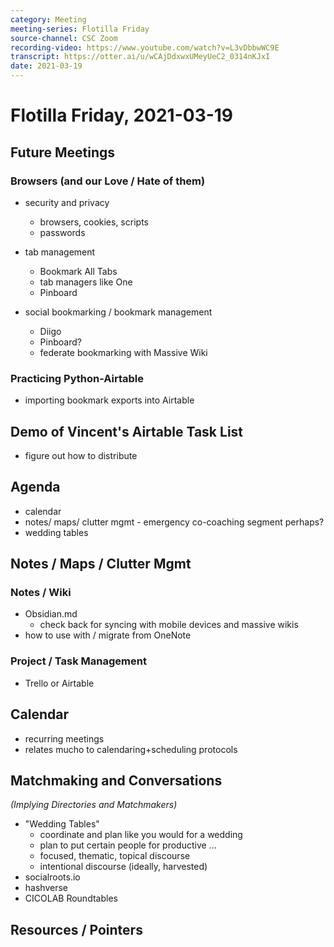 ```yaml
---
category: Meeting
meeting-series: Flotilla Friday
source-channel: CSC Zoom
recording-video: https://www.youtube.com/watch?v=L3vDbbwWC9E
transcript: https://otter.ai/u/wCAjDdxwxUMeyUeC2_0314nKJxI
date: 2021-03-19
---
```

# Flotilla Friday, 2021-03-19

## Future Meetings

### Browsers (and our Love / Hate of them)

* security and privacy
    * browsers, cookies, scripts
    * passwords

* tab management
    * Bookmark All Tabs
    * tab managers like One
    * Pinboard

* social bookmarking / bookmark management
    * Diigo
    * Pinboard?
    * federate bookmarking with Massive Wiki

### Practicing Python-Airtable

* importing bookmark exports into Airtable

## Demo of Vincent's Airtable Task List

* figure out how to distribute

## Agenda

* calendar
* notes/ maps/ clutter mgmt - emergency co-coaching segment perhaps? 
* wedding tables

## Notes / Maps / Clutter Mgmt

### Notes / Wiki

* Obsidian.md
    * check back for syncing with mobile devices and massive wikis
* how to use with / migrate from OneNote

### Project / Task Management

* Trello or Airtable

## Calendar

* recurring meetings
* relates mucho to calendaring+scheduling protocols

## Matchmaking and Conversations

*(Implying Directories and Matchmakers)*

* "Wedding Tables"
    * coordinate and plan like you would for a wedding
    * plan to put certain people for productive ...
    * focused, thematic, topical discourse
    * intentional discourse (ideally, harvested)
* socialroots.io
* hashverse
* CICOLAB Roundtables

## Resources / Pointers

